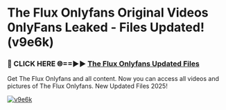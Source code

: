 # The Flux Onlyfans Original Videos 0nlyFans Leaked - Files Updated! (v9e6k)

<h3>🔴 CLICK HERE 🌐==►► <a href="https://tinyurl.com/ehrbuxhb" rel="nofollow">The Flux Onlyfans Updated Files</a></h3>

Get The Flux Onlyfans and all content. Now you can access all videos and pictures of The Flux Onlyfans. New Updated Files 2025!

[![v9e6k](https://i.imgur.com/lVYEuWS.gif)](https://tinyurl.com/ehrbuxhb)
